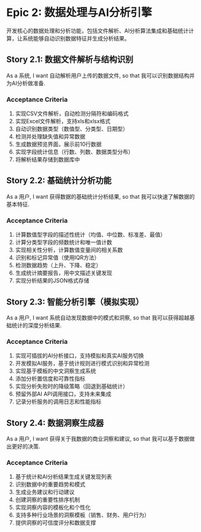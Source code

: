 # Epic 2: 数据处理与AI分析引擎

开发核心的数据处理和分析功能，包括文件解析、AI分析算法集成和基础统计计算，让系统能够自动识别数据特征并生成分析结果。

## Story 2.1: 数据文件解析与结构识别

As a 系统,
I want 自动解析用户上传的数据文件,
so that 我可以识别数据结构并为AI分析做准备.

### Acceptance Criteria
1. 实现CSV文件解析，自动检测分隔符和编码格式
2. 实现Excel文件解析，支持xls和xlsx格式
3. 自动识别数据类型（数值型、分类型、日期型）
4. 检测并处理缺失值和异常数据
5. 生成数据预览界面，展示前10行数据
6. 实现字段统计信息（行数、列数、数据类型分布）
7. 将解析结果存储到数据库中

## Story 2.2: 基础统计分析功能

As a 用户,
I want 获得数据的基础统计分析结果,
so that 我可以快速了解数据的基本特征.

### Acceptance Criteria
1. 计算数值型字段的描述性统计（均值、中位数、标准差、最值）
2. 计算分类型字段的频数统计和唯一值计数
3. 实现相关性分析，计算数值变量间的相关系数
4. 识别和标记异常值（使用IQR方法）
5. 检测数据趋势（上升、下降、稳定）
6. 生成统计摘要报告，用中文描述关键发现
7. 实现分析结果的JSON格式存储

## Story 2.3: 智能分析引擎（模拟实现）

As a 用户,
I want 系统自动发现数据中的模式和洞察,
so that 我可以获得超越基础统计的深度分析结果.

### Acceptance Criteria
1. 实现可插拔的AI分析接口，支持模拟和真实AI服务切换
2. 开发模拟AI服务，基于统计规则进行模式识别和异常检测
3. 实现基于模板的中文洞察生成系统
4. 添加分析置信度和可靠性指标
5. 实现分析失败时的降级策略（回退到基础统计）
6. 预留外部AI API调用接口，支持未来集成
7. 记录分析服务的调用日志和性能指标

## Story 2.4: 数据洞察生成器

As a 用户,
I want 获得关于我数据的商业洞察和建议,
so that 我可以基于数据做出更好的决策.

### Acceptance Criteria
1. 基于统计和AI分析结果生成关键发现列表
2. 识别数据中的重要趋势和模式
3. 生成业务建议和行动建议
4. 创建洞察的重要性排序机制
5. 实现洞察内容的模板化和个性化
6. 支持多种行业场景的洞察模板（销售、财务、用户行为）
7. 提供洞察的可信度评分和数据支撑